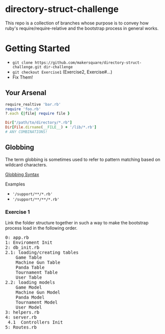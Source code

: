 directory-struct-challenge
==========================

This repo is a collection of branches whose purpose is to convey how ruby's require/require-relative and the bootstrap process in general works.

# Getting Started

* `git clone https://github.com/makersquare/directory-struct-challenge.git dir-challenge`
* `git checkout Exercise1` (Exercise2, Exercise#...)
* Fix Them!

## Your Arsenal

```ruby
require_realtive 'bar.rb'
require 'foo.rb'
?.each {|file| require file }

Dir["/path/to/directory/*.rb"]
Dir[File.dirname(__FILE__) + '/lib/*.rb']
# ANY COMBINATIONS!
```

## Globbing

The term globbing is sometimes used to refer to pattern matching based on wildcard characters.

[Globbing Syntax](http://en.wikipedia.org/wiki/Glob_(programming)#Syntax)

Examples
* `'/support/**/*.rb'`
* `'/support/**/**/*.rb'`

### Exercise 1

Link the folder structure together in such a way to make the bootstrap process load in the following order.

<pre>
0: app.rb
1: Enviroment Init
2: db_init.rb
2.1: loading/creating tables
    Game Table
    Machine Gun Table
    Panda Table
    Tournament Table
    User Table
2.2: loading models
    Game Model
    Machine Gun Model
    Panda Model
    Tournament Model
    User Model
3: helpers.rb
4: server.rb
 4.1  Controllers Init
5: Routes.rb
</pre>
